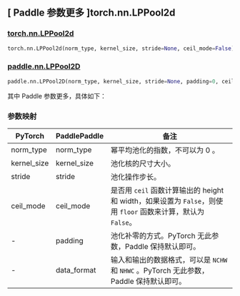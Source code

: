 ## [ Paddle 参数更多 ]torch.nn.LPPool2d

### [torch.nn.LPPool2d](https://pytorch.org/docs/stable/generated/torch.nn.LPPool2d.html#lppool2d)

```python
torch.nn.LPPool2d(norm_type, kernel_size, stride=None, ceil_mode=False)
```

### [paddle.nn.LPPool2D](https://www.paddlepaddle.org.cn/documentation/docs/zh/develop/api/paddle/nn/LPPool2D_cn.html#lppool2d)
```python
paddle.nn.LPPool2D(norm_type, kernel_size, stride=None, padding=0, ceil_mode=False, data_format='NCHW', name=None)
```

其中 Paddle 参数更多，具体如下：

### 参数映射

| PyTorch       | PaddlePaddle | 备注                                                   |
| ------------- | ------------ | ------------------------------------------------------ |
| norm_type     | norm_type    | 幂平均池化的指数，不可以为 0 。 |
| kernel_size   | kernel_size  | 池化核的尺寸大小。|
| stride        | stride       | 池化操作步长。|
| ceil_mode     | ceil_mode    | 是否用 `ceil` 函数计算输出的 height 和 width，如果设置为 `False`，则使用 `floor` 函数来计算，默认为 `False`。|
| -             | padding      | 池化补零的方式。PyTorch 无此参数，Paddle 保持默认即可。|
| -             | data_format  | 输入和输出的数据格式，可以是 `NCHW` 和 `NHWC` 。PyTorch 无此参数，Paddle 保持默认即可。|
